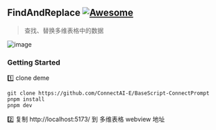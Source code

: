 
## FindAndReplace [![Awesome](https://cdn.rawgit.com/sindresorhus/awesome/d7305f38d29fed78fa85652e3a63e154dd8e8829/media/badge.svg)](https://github.com/connectai-e/awesome-basescript)

> 查找、替换多维表格中的数据

![image](https://github.com/ConnectAI-E/BaseScript-FindAndReplace/assets/110169811/925e9104-8282-4391-ac68-aeb6d8734789)


### Getting Started

1️⃣ clone deme
```
git clone https://github.com/ConnectAI-E/BaseScript-ConnectPrompt
pnpm install
pnpm dev
```
2️⃣ 复制 http://localhost:5173/ 到 多维表格 webview 地址
